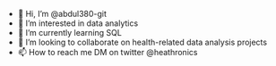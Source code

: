 - 👋 Hi, I’m @abdul380-git
- 👀 I’m interested in data analytics
- 🌱 I’m currently learning SQL
- 💞️ I’m looking to collaborate on health-related data analysis projects
- 📫 How to reach me DM on twitter @heathronics

<!---
abdul380-git/abdul380-git is a ✨ special ✨ repository because its `README.md` (this file) appears on your GitHub profile.
You can click the Preview link to take a look at your changes.
--->
